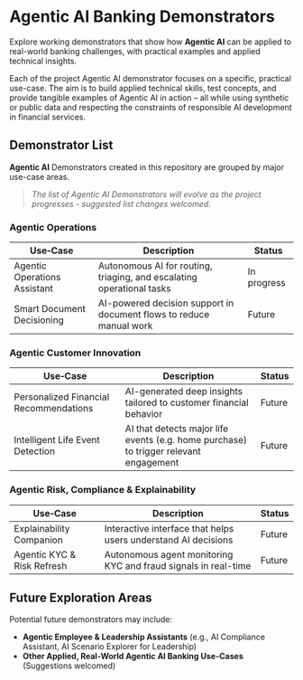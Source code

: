 
# Agentic AI Banking Demonstrators

Explore working demonstrators that show how **Agentic AI** can be applied to real-world banking challenges, with practical examples and applied technical insights.

Each of the project Agentic AI demonstrator focuses on a specific, practical use-case. The aim is to build applied technical skills, test concepts, and provide tangible examples of Agentic AI in action – all while using synthetic or public data and respecting the constraints of responsible AI development in financial services.

## Demonstrator List

**Agentic AI** Demonstrators created in this repository are grouped by major use-case areas.

> _The list of Agentic AI Demonstrators will evolve as the project progresses - suggested list changes welcomed._

### Agentic Operations

| Use‑Case                         | Description                                                                 | Status       |
|----------------------------------|-----------------------------------------------------------------------------|--------------|
| Agentic Operations Assistant     | Autonomous AI for routing, triaging, and escalating operational tasks       | In progress  |
| Smart Document Decisioning       | AI-powered decision support in document flows to reduce manual work        | Future       |

### Agentic Customer Innovation

| Use‑Case                         | Description                                                                 | Status       |
|----------------------------------|-----------------------------------------------------------------------------|--------------|
| Personalized Financial Recommendations | AI-generated deep insights tailored to customer financial behavior          | Future       |
| Intelligent Life Event Detection | AI that detects major life events (e.g. home purchase) to trigger relevant engagement | Future       |

### Agentic Risk, Compliance & Explainability

| Use‑Case                         | Description                                                                 | Status       |
|----------------------------------|-----------------------------------------------------------------------------|--------------|
| Explainability Companion         | Interactive interface that helps users understand AI decisions              | Future       |
| Agentic KYC & Risk Refresh       | Autonomous agent monitoring KYC and fraud signals in real-time             | Future       |

## Future Exploration Areas

Potential future demonstrators may include:

- **Agentic Employee & Leadership Assistants** (e.g., AI Compliance Assistant, AI Scenario Explorer for Leadership)  
- **Other Applied, Real-World Agentic AI Banking Use-Cases** (Suggestions welcomed)  